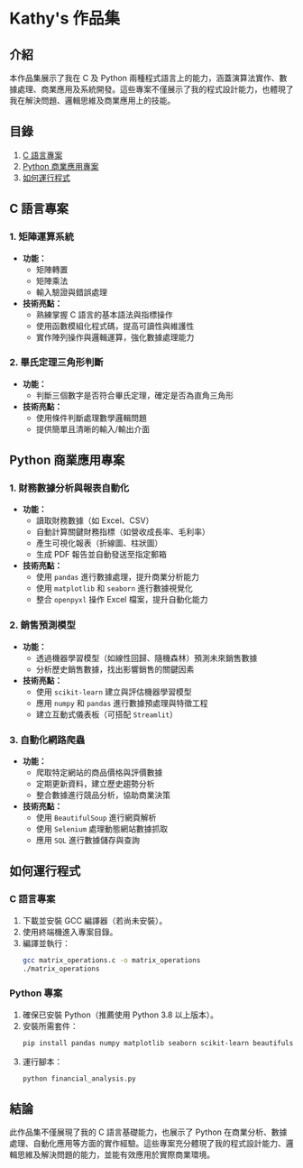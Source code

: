 # Kathy's 作品集

## 介紹
本作品集展示了我在 C 及 Python 兩種程式語言上的能力，涵蓋演算法實作、數據處理、商業應用及系統開發。這些專案不僅展示了我的程式設計能力，也體現了我在解決問題、邏輯思維及商業應用上的技能。

## 目錄
1. [C 語言專案](#c-語言專案)
2. [Python 商業應用專案](#python-商業應用專案)
3. [如何運行程式](#如何運行程式)

## C 語言專案
### 1. 矩陣運算系統
- **功能：**
  - 矩陣轉置
  - 矩陣乘法
  - 輸入驗證與錯誤處理
- **技術亮點：**
  - 熟練掌握 C 語言的基本語法與指標操作
  - 使用函數模組化程式碼，提高可讀性與維護性
  - 實作陣列操作與邏輯運算，強化數據處理能力

### 2. 畢氏定理三角形判斷
- **功能：**
  - 判斷三個數字是否符合畢氏定理，確定是否為直角三角形
- **技術亮點：**
  - 使用條件判斷處理數學邏輯問題
  - 提供簡單且清晰的輸入/輸出介面

## Python 商業應用專案
### 1. 財務數據分析與報表自動化
- **功能：**
  - 讀取財務數據（如 Excel、CSV）
  - 自動計算關鍵財務指標（如營收成長率、毛利率）
  - 產生可視化報表（折線圖、柱狀圖）
  - 生成 PDF 報告並自動發送至指定郵箱
- **技術亮點：**
  - 使用 `pandas` 進行數據處理，提升商業分析能力
  - 使用 `matplotlib` 和 `seaborn` 進行數據視覺化
  - 整合 `openpyxl` 操作 Excel 檔案，提升自動化能力
  
### 2. 銷售預測模型
- **功能：**
  - 透過機器學習模型（如線性回歸、隨機森林）預測未來銷售數據
  - 分析歷史銷售數據，找出影響銷售的關鍵因素
- **技術亮點：**
  - 使用 `scikit-learn` 建立與評估機器學習模型
  - 應用 `numpy` 和 `pandas` 進行數據預處理與特徵工程
  - 建立互動式儀表板（可搭配 `Streamlit`）

### 3. 自動化網路爬蟲
- **功能：**
  - 爬取特定網站的商品價格與評價數據
  - 定期更新資料，建立歷史趨勢分析
  - 整合數據進行競品分析，協助商業決策
- **技術亮點：**
  - 使用 `BeautifulSoup` 進行網頁解析
  - 使用 `Selenium` 處理動態網站數據抓取
  - 應用 `SQL` 進行數據儲存與查詢

## 如何運行程式
### C 語言專案
1. 下載並安裝 GCC 編譯器（若尚未安裝）。
2. 使用終端機進入專案目錄。
3. 編譯並執行：
   ```bash
   gcc matrix_operations.c -o matrix_operations
   ./matrix_operations
   ```

### Python 專案
1. 確保已安裝 Python（推薦使用 Python 3.8 以上版本）。
2. 安裝所需套件：
   ```bash
   pip install pandas numpy matplotlib seaborn scikit-learn beautifulsoup4 selenium openpyxl
   ```
3. 運行腳本：
   ```bash
   python financial_analysis.py
   ```

## 結論
此作品集不僅展現了我的 C 語言基礎能力，也展示了 Python 在商業分析、數據處理、自動化應用等方面的實作經驗。這些專案充分體現了我的程式設計能力、邏輯思維及解決問題的能力，並能有效應用於實際商業環境。

